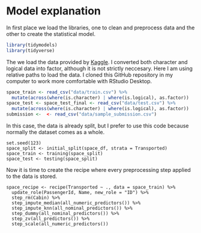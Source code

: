# Model explanation

In first place we load the libraries, one to clean and preprocess data and the other to create the statistical model.
```R
library(tidymodels)
library(tidyverse)
```

The we load the data provided by [Kaggle](https://www.kaggle.com/competitions/spaceship-titanic/data). I converted both character and logical data into factor, although it is not strictly neccesary. Here I am using relative paths to load the data. I cloned this GitHub repository in my computer to work more comfortable with RStudio Desktop.
```R
space_train <- read_csv("data/train.csv") %>% 
  mutate(across(where(is.character) | where(is.logical), as.factor))
space_test <- space_test_final <- read_csv("data/test.csv") %>% 
  mutate(across(where(is.character) | where(is.logical), as.factor))
submission <-  <- read_csv("data/sample_submission.csv")
```

In this case, the data is already split, but I prefer to use this code because normally the dataset comes as a whole.
```
set.seed(123)
space_split <- initial_split(space_df, strata = Transported)
space_train <- training(space_split)
space_test <- testing(space_split)
```

Now it is time to create the recipe where every preprocessing step applied to the data is stored.
```
space_recipe <- recipe(Transported ~ ., data = space_train) %>% 
  update_role(PassengerId, Name, new_role = "ID") %>% 
  step_rm(Cabin) %>% 
  step_impute_median(all_numeric_predictors()) %>% 
  step_impute_knn(all_nominal_predictors()) %>% 
  step_dummy(all_nominal_predictors()) %>% 
  step_zv(all_predictors()) %>% 
  step_scale(all_numeric_predictors())
```
